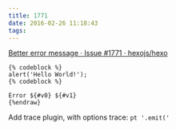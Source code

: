 ```yaml
---
title: 1771
date: 2016-02-26 11:18:43
tags:
---
```


[Better error message · Issue #1771 · hexojs/hexo](https://github.com/hexojs/hexo/issues/1771)

```
{% codeblock %}
alert('Hello World!');
{% codeblock %}

Error ${#v0} ${#v1}
{%endraw}
```


Add trace plugin, with options
trace: `pt '.emit('`
